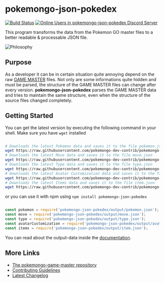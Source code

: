 # pokemongo-json-pokedex

[![Build Status](https://travis-ci.org/pokemongo-dev-contrib/pokemongo-json-pokedex.svg?branch=master)](https://travis-ci.org/pokemongo-dev-contrib/pokemongo-json-pokedex)
[![Online Users in pokemongo-json-pokedex Discord Server](https://discordapp.com/api/guilds/295945059927588865/embed.png)](https://discord.gg/VgrtMeZ)

This program transforms the data from the Pokemon GO master files
to a better readable & processable JSON file.

![Philosophy](https://raw.githubusercontent.com/BrunnerLivio/pokemongo-json-pokedex/master/.github/philosophy.png)

## Purpose

As a developer it can be in certain situation quite annoying depend on
the raw [GAME MASTER](https://github.com/pokemongo-dev-contrib/pokemongo-game-master) files.
Not only are some informations quite hidden
and must be parsed, the structure of the GAME MASTER files can change
after every version. **pokemongo-json-pokedex** parses the GAME
MASTER data and tries to maintain the same structure, even when the
structure of the source files changed completely.

## Getting Started

You can get the latest version by executing the following command in your shell.
Make sure you have `wget` installed

```bash

# Downloads the latest Pokemon data and saves it to the file pokemon.json
wget https://raw.githubusercontent.com/pokemongo-dev-contrib/pokemongo-json-pokedex/master/output/pokemon.json
# Downloads the latest Move data and saves it to the file move.json
wget https://raw.githubusercontent.com/pokemongo-dev-contrib/pokemongo-json-pokedex/master/output/move.json
# Downloads the latest Type data and saves it to the file type.json
wget https://raw.githubusercontent.com/pokemongo-dev-contrib/pokemongo-json-pokedex/master/output/type.json
# Downloads the latest Avatar Customization data and saves it to the file avatar-customization.json
wget https://raw.githubusercontent.com/pokemongo-dev-contrib/pokemongo-json-pokedex/master/output/avatar-customization.json
# Downloads the latest Items data and saves it to the file item.json
wget https://raw.githubusercontent.com/pokemongo-dev-contrib/pokemongo-json-pokedex/master/output/item.json

```

or you can use it with npm using `npm install pokemongo-json-pokedex`

```JavaScript

const pokemon = require('pokemongo-json-pokedex/output/pokemon.json');
const move = require('pokemongo-json-pokedex/output/move.json');
const type = require('pokemongo-json-pokedex/output/type.json');
const avatarCustomization = require('pokemongo-json-pokedex/output/avatar-customization.json');
const items = require('pokemongo-json-pokedex/output/item.json');

```

You can read about the output-data inside the [documentation](.github/model.md).

## More Links

- [The pokemongo-game-master repository](https://github.com/pokemongo-dev-contrib/pokemongo-game-master)
- [Contributing Guidelines](CONTRIBUTING.md)
- [Latest Changelog](CHANGELOG.md)
